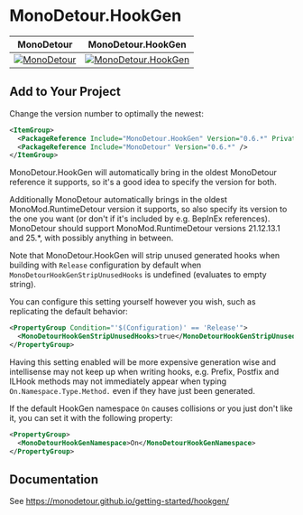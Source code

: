 # MonoDetour.HookGen

| MonoDetour | MonoDetour.HookGen |
|--|--|
| [![MonoDetour](https://img.shields.io/nuget/v/MonoDetour?style=for-the-badge&logo=nuget)](https://www.nuget.org/packages/MonoDetour) | [![MonoDetour.HookGen](https://img.shields.io/nuget/v/MonoDetour.HookGen?style=for-the-badge&logo=nuget)](https://www.nuget.org/packages/MonoDetour.HookGen) |

## Add to Your Project

Change the version number to optimally the newest:

```xml
<ItemGroup>
  <PackageReference Include="MonoDetour.HookGen" Version="0.6.*" PrivateAssets="all" />
  <PackageReference Include="MonoDetour" Version="0.6.*" />
</ItemGroup>
```

MonoDetour.HookGen will automatically bring in the oldest MonoDetour reference it supports, so it's a good idea to specify the version for both.

Additionally MonoDetour automatically brings in the oldest MonoMod.RuntimeDetour version it supports, so also specify its version to the one you want (or don't if it's included by e.g. BepInEx references). MonoDetour should support MonoMod.RuntimeDetour versions 21.12.13.1 and 25.*, with possibly anything in between.

Note that MonoDetour.HookGen will strip unused generated hooks when building with `Release` configuration by default when `MonoDetourHookGenStripUnusedHooks` is undefined (evaluates to empty string).

You can configure this setting yourself however you wish, such as replicating the default behavior:

```xml
<PropertyGroup Condition="'$(Configuration)' == 'Release'">
  <MonoDetourHookGenStripUnusedHooks>true</MonoDetourHookGenStripUnusedHooks>
</PropertyGroup>
```

Having this setting enabled will be more expensive generation wise and intellisense may not keep up when writing hooks, e.g. Prefix, Postfix and ILHook methods may not immediately appear when typing `On.Namespace.Type.Method.` even if they have just been generated.

If the default HookGen namespace `On` causes collisions or you just don't like it, you can set it with the following property:

```xml
<PropertyGroup>
  <MonoDetourHookGenNamespace>On</MonoDetourHookGenNamespace>
</PropertyGroup>
```

## Documentation

See <https://monodetour.github.io/getting-started/hookgen/>
